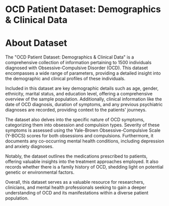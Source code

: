 # OCD Patient Dataset: Demographics & Clinical Data
# About Dataset

The "OCD Patient Dataset: Demographics & Clinical Data" is a comprehensive collection of information pertaining to 1500 individuals diagnosed with Obsessive-Compulsive Disorder (OCD). This dataset encompasses a wide range of parameters, providing a detailed insight into the demographic and clinical profiles of these individuals.

Included in this dataset are key demographic details such as age, gender, ethnicity, marital status, and education level, offering a comprehensive overview of the sample population. Additionally, clinical information like the date of OCD diagnosis, duration of symptoms, and any previous psychiatric diagnoses are recorded, providing context to the patients' journeys.

The dataset also delves into the specific nature of OCD symptoms, categorizing them into obsession and compulsion types. Severity of these symptoms is assessed using the Yale-Brown Obsessive-Compulsive Scale (Y-BOCS) scores for both obsessions and compulsions. Furthermore, it documents any co-occurring mental health conditions, including depression and anxiety diagnoses.

Notably, the dataset outlines the medications prescribed to patients, offering valuable insights into the treatment approaches employed. It also records whether there is a family history of OCD, shedding light on potential genetic or environmental factors.

Overall, this dataset serves as a valuable resource for researchers, clinicians, and mental health professionals seeking to gain a deeper understanding of OCD and its manifestations within a diverse patient population.
